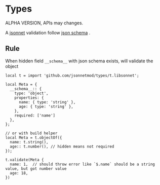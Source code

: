 # Types

ALPHA VERSION, APIs may changes.

A [jsonnet](https://jsonnet.org/) validation follow [json schema](https://json-schema.org/) .

## Rule

When hidden field `__schema__` with json schema exists, 
will validate the object 

```jsonnet
local t = import 'github.com/jsonnetmod/types/t.libsonnet';

local Meta = {
  __schema__:: {
    type: 'object',
    properties: {
      name: { type: 'string' },
      age: { type: 'string' },
    },
    required: ['name']
  },
};

// or with build helper
local Meta = t.objectOf({
  name: t.string(),
  age:: t.number(), // hidden means not required
});

t.validate(Meta {
  name: 1,  // should throw error like `$.name` should be a string value, but got number value
  age: 18,
})
```

